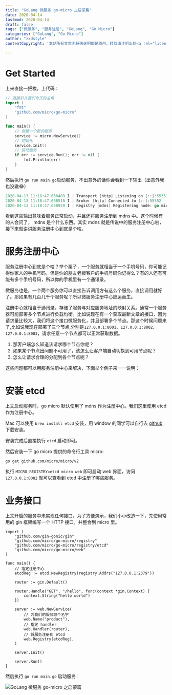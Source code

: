 ```yaml
---
title: "GoLang 微服务 go-micro 之启蒙篇"
date: 2020-04-14
lastmod: 2020-04-14
draft: false
tags: ["微服务", "服务注册", "GoLang", "Go Micro"]
categories: ["GoLang", "Go Micro"]
author: "zxdstyle"
contentCopyright: '本站所有文章无特殊说明都是原创，转载请注明出处<a rel="license noopener" href="https://www.zxdstyle.cn" target="_blank">www.zxdstyle.cn</a>'

---
```


# Get Started
上来直接一把梭，上代码：
```go
// 直接引入我们今天的主角
import (
	"fmt"
	"github.com/micro/go-micro"
)

func main() {
	// 创建一个新的服务
	service := micro.NewService()
	// 初始化
	service.Init()
	// 启动服务
	if err := service.Run(); err != nil {
		fmt.Println(err)
	}
}
```
然后执行 `go run main.go`启动服务，不出意外的话你会看到一下输出（出意外我也没辙:joy:）
```go
2020-04-13 11:18:47.658403 I | Transport [http] Listening on [::]:55351
2020-04-13 11:18:47.658510 I | Broker [http] Connected to [::]:55352
2020-04-13 11:18:47.658929 I | Registry [mdns] Registering node: go.micro.server-7b38a9bc-a20b-4c89-b5b7-fd40cafe22a2
```
看到这些输出意味着服务正常启动，并且还将服务注册到 mdns 中。这个时候有的人会问了， mdns 是个什么东西。其实 mdns 就是传说中的服务注册中心啦，接下来就讲讲服务注册中心到底是个啥。

# 服务注册中心
服务注册中心到底是个啥？举个栗子，一个服务就相当于一个手机号码，你可能记得你家人的手机号码，但是你的朋友老板客户的手机号码你记得么？有的人还有可能有多个手机号码，所以你的手机里有一个通讯录。

微服务也是，一个两个服务你可以直接告诉调用方有这么个服务，直接调用就好了。那如果有几百几千个服务呢？所以微服务注册中心应运而生。

注册中心就相当于通讯录，存储了服务与对应服务地址的映射关系。通常一个服务器可能部署多个节点进行负载均衡。比如说现在有一个获取最新文章的接口，因为请求量比较大，我们将这个接口微服务化，并且部署多个节点。那这个时候问题来了,比如说我现在部署了三个节点,分别是`127.0.0.1:8001`、`127.0.0.1:8002`、`127.0.0.1:8003`，请求任意一个节点都可以正常获取数据。
1. 那客户端怎么知道该请求哪个节点你呢？
2. 如果某个节点出问题不可用了，该怎么让客户端自动切换到可用节点呢？
3. 怎么让请求合理的分配到各个节点呢？

这些问题都可以用服务注册中心来解决，下面举个例子来一一说明：

# 安装 etcd
上文启动服务时，go micro 默认使用了 mdns 作为注册中心。我们这里使用 etcd 作为注册中心。

Mac 可以使用 `brew install etcd` 安装，用 window 的同学可以自行去 [github](https://github.com/etcd-io/etcd/releases) 下载安装。

安装完成后直接执行 `etcd` 启动即可。

然后安装一下 go micro 提供的命令行工具 micro:

```
go get github.com/micro/micro/v2
```

执行 `MICRO_REGISTRY=etcd micro web` 即可启动 web 界面，访问`127.0.0.1:8082` 就可以查看到 etcd 中注册了哪些服务。

# 业务接口
上文开启的服务中未实现任何接口，为了方便演示，我们小小改造一下，先使用常用的 gin 框架编写一个 HTTP 接口，并整合到 micro 里。

```
import (
	"github.com/gin-gonic/gin"
	"github.com/micro/go-micro/registry"
	"github.com/micro/go-micro/registry/etcd"
	"github.com/micro/go-micro/web"
)

func main() {
	// 指定注册中心
	etcdReg := etcd.NewRegistry(registry.Addrs("127.0.0.1:2379"))

	router := gin.Default()

	router.Handle("GET", "/hello", func(context *gin.Context) {
		context.String("hello world")
	})

	server := web.NewService(
		// 为我们的服务取个名字 
		web.Name("product"),
		// 指定 handler
		web.Handler(router),
		// 将服务注册到 etcd
		web.Registry(etcdReg),
	)

	server.Init()

	server.Run()
}
```

然后执行 `go run main.go` 启动服务：

![GoLang 微服务 go-micro 之启蒙篇](https://cdn.learnku.com/uploads/images/202004/13/39723/eO9PKVErma.png!large)
